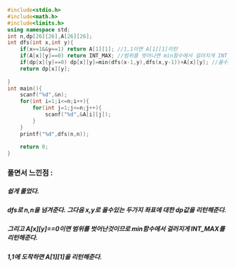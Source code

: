 ```cpp
#include<stdio.h>
#include<math.h>
#include<limits.h>
using namespace std;
int n,dp[26][26],A[26][26];
int dfs(int x,int y){
	if(x==1&&y==1) return A[1][1]; //1,1이면 A[1][1]리턴
	if(A[x][y]==0) return INT_MAX; //범위를 벗어나면 min함수에서 걸러지게 INT_MAX리턴
	if(dp[x][y]==0) dp[x][y]=min(dfs(x-1,y),dfs(x,y-1))+A[x][y]; //올수있는 두개의 좌표중 최솟값
	return dp[x][y];
	
}
int main(){
	scanf("%d",&n);
	for(int i=1;i<=n;i++){
		for(int j=1;j<=n;j++){
			scanf("%d",&A[i][j]);
		}
	}
	printf("%d",dfs(n,n));
	
	return 0;
}
```
### 풀면서 느낀점 :
##### 쉽게 풀었다.
##### dfs로 n,n을 넘겨준다. 그다음 x,y로 올수있는 두가지 좌표에 대한 dp값을 리턴해준다.
##### 그리고 A[x][y]==0이면 범위를 벗어난것이므로 min함수에서 걸러지게 INT_MAX를 리턴해준다.
##### 1,1에 도착하면 A[1][1]을 리턴해준다.
